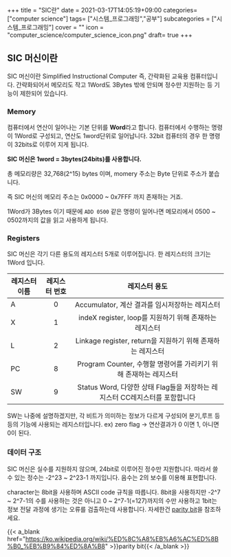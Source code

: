 +++
title = "SIC란"
date = 2021-03-17T14:05:19+09:00
categories= ["computer science"]
tags= ["시스템_프로그래밍","공부"]
subcategories = ["시스템_프로그래밍"]
cover = ""
icon = "computer_science/computer_science_icon.png"
draft= true
+++

## SIC 머신이란
SIC 머신이란 Simplified Instructional Computer 즉, 간략화된 교육용 컴퓨터입니다. 간략화되어서 메모리도 작고 1Word도 3Bytes 밖에 안되며 정수만 지원하는 등 기능이 제한되어 있습니다.

### Memory
컴퓨터에서 연산이 일어나는 기본 단위를 **Word**라고 합니다. 컴퓨터에서 수행하는 명령이 1Word로 구성되고, 연산도 1word단위로 일어납니다. 32bit 컴퓨터의 경우 한 명령이 32bits로 이루어 지게 됩니다. 

**SIC 머신은 1word = 3bytes(24bits)를 사용합니다.**

총 메모리량은 32,768(2^15) bytes 이며, momery 주소는 Byte 단위로 주소가 붙습니다.

즉 SIC 머신의 메모리 주소는 0x0000 ~ 0x7FFF 까지 존재하는 거죠.

1Word가 3Bytes 이기 때문에 `ADD 0500` 같은 명령이 일어나면 메모리에서 0500 ~ 0502까지의 값을 읽고 사용하게 됩니다.

### Registers

SIC 머신은 각기 다른 용도의 레지스터 5개로 이루어집니다.
한 레지스터의 크기는 1Word 입니다.

| 레지스터 이름 | 레지스터 번호 | 레지스터 용도 |
|---|:---:|:---:|
| A | 0 | Accumulator, 계산 결과를 임시저장하는 레지스터 |
| X | 1 | indeX register, loop를 지원하기 위해 존재하는 레지스터 |
| L | 2 | Linkage register, return을 지원하기 위해 존재하는 레지스터 |
| PC | 8 | Program Counter, 수행할 명령어를 가리키기 위해 존재하는 레지스터 |
| SW | 9 | Status Word, 다양한 상태 Flag들을 저장하는 레지스터 CC레지스터를 포함합니다 |

SW는 나중에 설명하겠지만, 각 비트가 의미하는 정보가 다르게 구성되어 분기,루프 등등의 기능에 사용되는 레지스터입니다. ex) zero flag -> 연산결과가 0 이면 1, 아니면 0이 된다.

### 데이터 구조

SIC 머신은 실수를 지원하지 않으며, 24bit로 이루어진 정수만 지원합니다. 따라서 쓸 수 있는 정수는 -2^23 ~ 2^23-1 까지입니다. 음수는 2의 보수를 이용해 표현합니다. 

character는 8bit을 사용하며 ASCII code 규칙을 따릅니다. 8bit을 사용하지만 -2^7 ~ 2^7-1의 수를 사용하는 것은 아니고 0 ~ 2^7-1(=127)까지의 수만 사용하고 1bit는 정보 전달 과정에 생기는 오류를 검출하는데 사용합니다. 자세한건    [parity bit](https://ko.wikipedia.org/wiki/%ED%8C%A8%EB%A6%AC%ED%8B%B0_%EB%B9%84%ED%8A%B8)을 참조하세요.

{{< a_blank href="https://ko.wikipedia.org/wiki/%ED%8C%A8%EB%A6%AC%ED%8B%B0_%EB%B9%84%ED%8A%B8" >}}parity bit{{< /a_blank >}}



